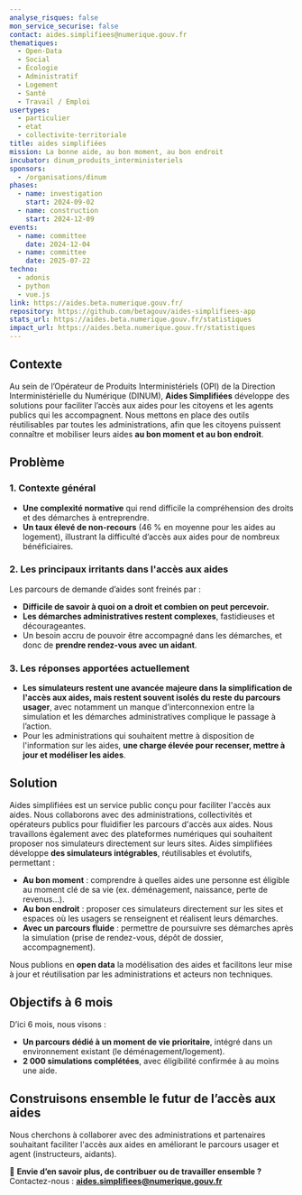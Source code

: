 ```yaml
---
analyse_risques: false
mon_service_securise: false
contact: aides.simplifiees@numerique.gouv.fr
thematiques:
  - Open-Data
  - Social
  - Écologie
  - Administratif
  - Logement
  - Santé
  - Travail / Emploi
usertypes:
  - particulier
  - etat
  - collectivite-territoriale
title: aides simplifiées
mission: La bonne aide, au bon moment, au bon endroit
incubator: dinum_produits_interministeriels
sponsors:
  - /organisations/dinum
phases:
  - name: investigation
    start: 2024-09-02
  - name: construction
    start: 2024-12-09
events:
  - name: committee
    date: 2024-12-04
  - name: committee
    date: 2025-07-22
techno:
  - adonis
  - python
  - vue.js
link: https://aides.beta.numerique.gouv.fr/
repository: https://github.com/betagouv/aides-simplifiees-app
stats_url: https://aides.beta.numerique.gouv.fr/statistiques
impact_url: https://aides.beta.numerique.gouv.fr/statistiques
---
```

## Contexte

Au sein de l’Opérateur de Produits Interministériels (OPI) de la Direction Interministérielle du Numérique (DINUM), **Aides Simplifiées** développe des solutions pour faciliter l’accès aux aides pour les citoyens et les agents publics qui les accompagnent. Nous mettons en place des outils réutilisables par toutes les administrations, afin que les citoyens puissent connaître et mobiliser leurs aides **au bon moment et au bon endroit**.

## Problème

### 1. Contexte général

*   **Une complexité normative** qui rend difficile la compréhension des droits et des démarches à entreprendre.
*   **Un taux élevé de non-recours** (46 % en moyenne pour les aides au logement), illustrant la difficulté d’accès aux aides pour de nombreux bénéficiaires.

### 2. Les principaux irritants dans l'accès aux aides

Les parcours de demande d’aides sont freinés par :

*   **Difficile de savoir à quoi on a droit et combien on peut percevoir.**
*   **Les démarches administratives restent complexes**, fastidieuses et décourageantes.
*   Un besoin accru de pouvoir être accompagné dans les démarches, et donc de **prendre rendez-vous avec un aidant**.

### 3. Les réponses apportées actuellement

*   **Les simulateurs restent une avancée majeure dans la simplification de l'accès aux aides, mais restent souvent isolés du reste du parcours usager**, avec notamment un manque d’interconnexion entre la simulation et les démarches administratives complique le passage à l’action.
*   Pour les administrations qui souhaitent mettre à disposition de l'information sur les aides, **une charge élevée pour recenser, mettre à jour et modéliser les aides**.

## Solution

Aides simplifiées est un service public conçu pour faciliter l'accès aux aides. Nous collaborons avec des administrations, collectivités et opérateurs publics pour fluidifier les parcours d'accès aux aides. Nous travaillons également avec des plateformes numériques qui souhaitent proposer nos simulateurs directement sur leurs sites. Aides simplifiées développe **des simulateurs intégrables**, réutilisables et évolutifs, permettant :

*   **Au bon moment** : comprendre à quelles aides une personne est éligible au moment clé de sa vie (ex. déménagement, naissance, perte de revenus...).
*   **Au bon endroit** : proposer ces simulateurs directement sur les sites et espaces où les usagers se renseignent et réalisent leurs démarches.
*   **Avec un parcours fluide** : permettre de poursuivre ses démarches après la simulation (prise de rendez-vous, dépôt de dossier, accompagnement).

Nous publions en **open data** la modélisation des aides et facilitons leur mise à jour et réutilisation par les administrations et acteurs non techniques.

## Objectifs à 6 mois

D’ici 6 mois, nous visons :

*   **Un parcours dédié à un moment de vie prioritaire**, intégré dans un environnement existant (le déménagement/logement).
*   **2 000 simulations complétées**, avec éligibilité confirmée à au moins une aide.

## Construisons ensemble le futur de l’accès aux aides

Nous cherchons à collaborer avec des administrations et partenaires souhaitant faciliter l'accès aux aides en améliorant le parcours usager et agent (instructeurs, aidants).

📩 **Envie d’en savoir plus, de contribuer ou de travailler ensemble ?** Contactez-nous : **<aides.simplifiees@numerique.gouv.fr>**
